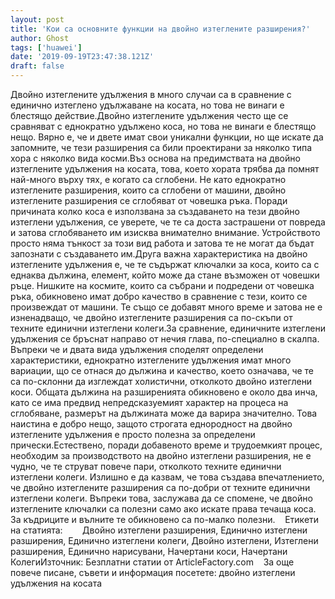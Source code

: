 ```yaml
---
layout: post
title: 'Кои са основните функции на двойно изтеглените разширения?'
author: Ghost
tags: ['huawei']
date: '2019-09-19T23:47:38.121Z'
draft: false
---
```


Двойно изтеглените удължения в много случаи са в сравнение с единично изтеглено удължаване на косата, но това не винаги е блестящо действие.Двойно изтеглените удължения често ще се сравняват с еднократно удължено коса, но това не винаги е блестящо нещо. Вярно е, че и двете имат свои уникални функции, но ще искате да запомните, че тези разширения са били проектирани за няколко типа хора с няколко вида косми.Въз основа на предимствата на двойно изтеглените удължения на косата, това, което хората трябва да помнят най-много върху тях, е когато са сглобени. Не като еднократно изтеглените разширения, които са сглобени от машини, двойно изтеглените разширения се сглобяват от човешка ръка. Поради причината колко коса е използвана за създаването на тези двойно изтеглени удължения, се уверете, че те са доста застрашени от повреда и затова сглобяването им изисква внимателно внимание. Устройството просто няма тънкост за този вид работа и затова те не могат да бъдат запознати с създаването им.Друга важна характеристика на двойно изтеглените удължения е, че те съдържат ключалки за коса, които са с еднаква дължина, елемент, който може да стане възможен от човешки ръце. Нишките на космите, които са събрани и подредени от човешка ръка, обикновено имат добро качество в сравнение с тези, които се произвеждат от машини. Те също се добавят много време и затова не е изненадващо, че двойно изтеглените разширения са по-скъпи от техните единични изтеглени колеги.За сравнение, единичните изтеглени удължения се бръснат направо от нечия глава, по-специално в скалпа. Въпреки че и двата вида удължения споделят определени характеристики, еднократно изтеглените удължения имат много вариации, що се отнася до дължина и качество, което означава, че те са по-склонни да изглеждат холистични, отколкото двойно изтеглени коси. Общата дължина на разширенията обикновено е около два инча, като се има предвид непредсказуемият характер на процеса на сглобяване, размерът на дължината може да варира значително. Това наистина е добро нещо, защото строгата еднородност на двойно изтеглените удължения е просто полезна за определени прически.Естествено, поради добавеното време и трудоемкият процес, необходим за производството на двойно изтеглени разширения, не е чудно, че те струват повече пари, отколкото техните единични изтеглени колеги. Излишно е да казвам, че това създава впечатлението, че двойно изтеглените разширения са по-добри от техните единични изтеглени колеги. Въпреки това, заслужава да се спомене, че двойно изтеглените ключалки са полезни само ако искате права течаща коса. За къдриците и вълните те обикновено са по-малко полезни.    Етикети на статията:        Двойно изтеглени разширения, Единично изтеглени разширения, Единично изтеглени колеги, Двойно изтеглени, Изтеглени разширения, Единично нарисувани, Начертани коси, Начертани КолегиИзточник: Безплатни статии от ArticleFactory.com    За още повече писане, съвети и информация посетете: двойно изтеглени удължения на косата
